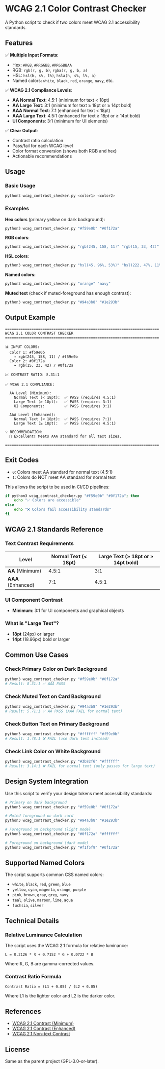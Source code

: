 # WCAG 2.1 Color Contrast Checker

A Python script to check if two colors meet WCAG 2.1 accessibility standards.

## Features

✅ **Multiple Input Formats**:
- Hex: `#RGB`, `#RRGGBB`, `#RRGGBBAA`
- RGB: `rgb(r, g, b)`, `rgba(r, g, b, a)`
- HSL: `hsl(h, s%, l%)`, `hsla(h, s%, l%, a)`
- Named colors: `white`, `black`, `red`, `orange`, `navy`, etc.

✅ **WCAG 2.1 Compliance Levels**:
- **AA Normal Text**: 4.5:1 (minimum for text < 18pt)
- **AA Large Text**: 3:1 (minimum for text ≥ 18pt or ≥ 14pt bold)
- **AAA Normal Text**: 7:1 (enhanced for text < 18pt)
- **AAA Large Text**: 4.5:1 (enhanced for text ≥ 18pt or ≥ 14pt bold)
- **UI Components**: 3:1 (minimum for UI elements)

✅ **Clear Output**:
- Contrast ratio calculation
- Pass/fail for each WCAG level
- Color format conversion (shows both RGB and hex)
- Actionable recommendations

## Usage

### Basic Usage

```bash
python3 wcag_contrast_checker.py <color1> <color2>
```

### Examples

**Hex colors** (primary yellow on dark background):
```bash
python3 wcag_contrast_checker.py "#f59e0b" "#0f172a"
```

**RGB colors**:
```bash
python3 wcag_contrast_checker.py "rgb(245, 158, 11)" "rgb(15, 23, 42)"
```

**HSL colors**:
```bash
python3 wcag_contrast_checker.py "hsl(45, 96%, 53%)" "hsl(222, 47%, 11%)"
```

**Named colors**:
```bash
python3 wcag_contrast_checker.py "orange" "navy"
```

**Muted text** (check if muted-foreground has enough contrast):
```bash
python3 wcag_contrast_checker.py "#94a3b8" "#1e293b"
```

## Output Example

```
======================================================================
WCAG 2.1 COLOR CONTRAST CHECKER
======================================================================

📊 INPUT COLORS:
  Color 1: #f59e0b
    → rgb(245, 158, 11) / #f59e0b
  Color 2: #0f172a
    → rgb(15, 23, 42) / #0f172a

📈 CONTRAST RATIO: 8.31:1

✅ WCAG 2.1 COMPLIANCE:

  AA Level (Minimum):
    Normal Text (< 18pt):  ✅ PASS (requires 4.5:1)
    Large Text (≥ 18pt):   ✅ PASS (requires 3:1)
    UI Components:         ✅ PASS (requires 3:1)

  AAA Level (Enhanced):
    Normal Text (< 18pt):  ✅ PASS (requires 7:1)
    Large Text (≥ 18pt):   ✅ PASS (requires 4.5:1)

💡 RECOMMENDATION:
  🌟 Excellent! Meets AAA standard for all text sizes.

======================================================================
```

## Exit Codes

- `0`: Colors meet AA standard for normal text (4.5:1)
- `1`: Colors do NOT meet AA standard for normal text

This allows the script to be used in CI/CD pipelines:

```bash
if python3 wcag_contrast_checker.py "#f59e0b" "#0f172a"; then
    echo "✅ Colors are accessible"
else
    echo "❌ Colors fail accessibility standards"
fi
```

## WCAG 2.1 Standards Reference

### Text Contrast Requirements

| Level | Normal Text (< 18pt) | Large Text (≥ 18pt or ≥ 14pt bold) |
|-------|---------------------|-----------------------------------|
| **AA** (Minimum) | 4.5:1 | 3:1 |
| **AAA** (Enhanced) | 7:1 | 4.5:1 |

### UI Component Contrast

- **Minimum**: 3:1 for UI components and graphical objects

### What is "Large Text"?

- **18pt** (24px) or larger
- **14pt** (18.66px) bold or larger

## Common Use Cases

### Check Primary Color on Dark Background
```bash
python3 wcag_contrast_checker.py "#f59e0b" "#0f172a"
# Result: 8.31:1 ✅ AAA PASS
```

### Check Muted Text on Card Background
```bash
python3 wcag_contrast_checker.py "#94a3b8" "#1e293b"
# Result: 5.71:1 ✅ AA PASS (AAA FAIL for normal text)
```

### Check Button Text on Primary Background
```bash
python3 wcag_contrast_checker.py "#ffffff" "#f59e0b"
# Result: 1.78:1 ❌ FAIL (use dark text instead)
```

### Check Link Color on White Background
```bash
python3 wcag_contrast_checker.py "#3b82f6" "#ffffff"
# Result: 3.14:1 ❌ FAIL for normal text (only passes for large text)
```

## Design System Integration

Use this script to verify your design tokens meet accessibility standards:

```bash
# Primary on dark background
python3 wcag_contrast_checker.py "#f59e0b" "#0f172a"

# Muted foreground on dark card
python3 wcag_contrast_checker.py "#94a3b8" "#1e293b"

# Foreground on background (light mode)
python3 wcag_contrast_checker.py "#0f172a" "#ffffff"

# Foreground on background (dark mode)
python3 wcag_contrast_checker.py "#f1f5f9" "#0f172a"
```

## Supported Named Colors

The script supports common CSS named colors:
- `white`, `black`, `red`, `green`, `blue`
- `yellow`, `cyan`, `magenta`, `orange`, `purple`
- `pink`, `brown`, `gray`, `grey`, `navy`
- `teal`, `olive`, `maroon`, `lime`, `aqua`
- `fuchsia`, `silver`

## Technical Details

### Relative Luminance Calculation

The script uses the WCAG 2.1 formula for relative luminance:

```
L = 0.2126 * R + 0.7152 * G + 0.0722 * B
```

Where R, G, B are gamma-corrected values.

### Contrast Ratio Formula

```
Contrast Ratio = (L1 + 0.05) / (L2 + 0.05)
```

Where L1 is the lighter color and L2 is the darker color.

## References

- [WCAG 2.1 Contrast (Minimum)](https://www.w3.org/WAI/WCAG21/Understanding/contrast-minimum.html)
- [WCAG 2.1 Contrast (Enhanced)](https://www.w3.org/WAI/WCAG21/Understanding/contrast-enhanced.html)
- [WCAG 2.1 Non-text Contrast](https://www.w3.org/WAI/WCAG21/Understanding/non-text-contrast.html)

## License

Same as the parent project (GPL-3.0-or-later).
